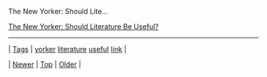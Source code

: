 <!--
title: The New Yorker
date: 2020-06-28T15:27:00.187Z
tags: yorker, literature, useful, link
-->


The New Yorker: Should Lite...

[The New Yorker: Should Literature Be Useful?](http://newyorker.tumblr.com/post/66234396794/should-literature-be-useful)

<!--BOTTOM-POST-NAVIGATION-->
---

| [Tags](tags.md) | [yorker](tag-yorker.md) [literature](tag-literature.md) [useful](tag-useful.md) [link](tag-link.md) |

| [Newer](66380128478.md) | [Top](index.md) | [Older](66498413074.md) |